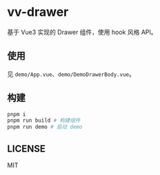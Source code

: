 # vv-drawer

基于 Vue3 实现的 Drawer 组件，使用 hook 风格 API。

## 使用

见 `demo/App.vue`、`demo/DemoDrawerBody.vue`。

## 构建 

```sh
pnpm i
pnpm run build # 构建组件
pnpm run demo # 启动 demo
```

## LICENSE

MIT
